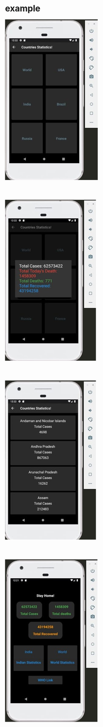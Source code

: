 # example

<img src="./examples/ct1.jpeg"/>
<p><br><br></p>
<img src="./examples/ct2.jpeg"/>
<p><br><br></p>
<img src="./examples/ct3.jpeg"/>
<p><br><br></p>
<img src="./examples/ct4.jpeg"/>